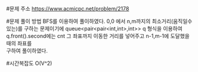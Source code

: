 #문제 주소
https://www.acmicpc.net/problem/2178

#문제 풀이 방법
BFS를 이용하여 풀이하였다. 0,0 에서 n,m까지의 최소거리(움직일수 있는)를 구하는 문제이기에 
queue<pair<pair<int,int>,int>> q 형식을 이용하여 q.front().second에는 cnt 그 좌표까지 이동한 거리를 넣어주고 n-1,m-1에 도달했을때의 좌표를  
구하여 풀이하였다.

#시간복잡도
O(V^2)